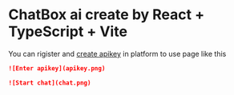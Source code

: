 # ChatBox ai create by React + TypeScript + Vite

You can rigister and [create apikey](https://openrouter.ai/settings/keys) in platform to use page like this

```markdown
![Enter apikey](apikey.png)

![Start chat](chat.png)
```
